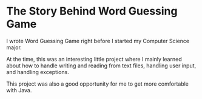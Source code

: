# The Story Behind Word Guessing Game

I wrote Word Guessing Game right before I started my Computer Science major.

At the time, this was an interesting little project where I mainly learned about how to handle writing and reading from text files, handling user input, and handling exceptions.

This project was also a good opportunity for me to get more comfortable with Java.
